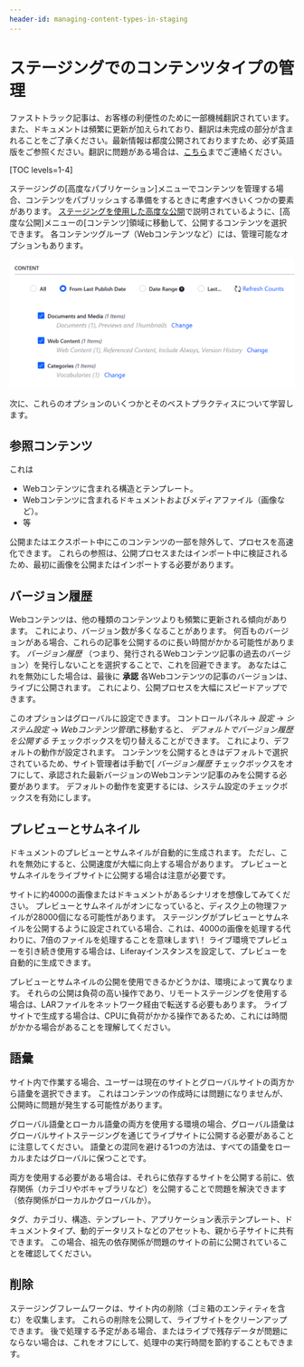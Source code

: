 ```yaml
---
header-id: managing-content-types-in-staging
---
```


# ステージングでのコンテンツタイプの管理

<p class="alert alert-info"><span class="wysiwyg-color-blue120">ファストトラック記事は、お客様の利便性のために一部機械翻訳されています。また、ドキュメントは頻繁に更新が加えられており、翻訳は未完成の部分が含まれることをご了承ください。最新情報は都度公開されておりますため、必ず英語版をご参照ください。翻訳に問題がある場合は、<a href="mailto:support-content-jp@liferay.com">こちら</a>までご連絡ください。</span></p>

[TOC levels=1-4]

ステージングの[高度なパブリケーション]メニューでコンテンツを管理する場合、コンテンツをパブリッシュする準備をするときに考慮すべきいくつかの要素があります。 [ステージングを使用した高度な公開](/docs/7-1/user/-/knowledge_base/u/advanced-publication-with-staging)で説明されているように、[高度な公開]メニューの[コンテンツ]領域に移動して、公開するコンテンツを選択できます。 各コンテンツグループ（Webコンテンツなど）には、管理可能なオプションもあります。

![図1：コンテンツグループの[変更]ボタンをクリックして、特定のコンテンツを管理します。](../../../../images/web-content-version-history-box.png)

次に、これらのオプションのいくつかとそのベストプラクティスについて学習します。

## 参照コンテンツ

これは

  - Webコンテンツに含まれる構造とテンプレート。
  - Webコンテンツに含まれるドキュメントおよびメディアファイル（画像など）。
  - 等

公開またはエクスポート中にこのコンテンツの一部を除外して、プロセスを高速化できます。 これらの参照は、公開プロセスまたはインポート中に検証されるため、最初に画像を公開またはインポートする必要があります。

## バージョン履歴

Webコンテンツは、他の種類のコンテンツよりも頻繁に更新される傾向があります。 これにより、バージョン数が多くなることがあります。 何百ものバージョンがある場合、これらの記事を公開するのに長い時間がかかる可能性があります。 *バージョン履歴* （つまり、発行されるWebコンテンツ記事の過去のバージョン）を発行しないことを選択することで、これを回避できます。 あなたはこれを無効にした場合は、最後に **承認** 各Webコンテンツの記事のバージョンは、ライブに公開されます。 これにより、公開プロセスを大幅にスピードアップできます。

このオプションはグローバルに設定できます。 コントロールパネル→ *設定* → *システム設定* → *Webコンテンツ管理*に移動すると、 *デフォルトでバージョン履歴を公開する* チェックボックスを切り替えることができます。 これにより、デフォルトの動作が設定されます。 コンテンツを公開するときはデフォルトで選択されているため、サイト管理者は手動で[ *バージョン履歴* チェックボックスをオフにして、承認された最新バージョンのWebコンテンツ記事のみを公開する必要があります。 デフォルトの動作を変更するには、システム設定のチェックボックスを有効にします。

## プレビューとサムネイル

ドキュメントのプレビューとサムネイルが自動的に生成されます。 ただし、これを無効にすると、公開速度が大幅に向上する場合があります。 プレビューとサムネイルをライブサイトに公開する場合は注意が必要です。

サイトに約4000の画像またはドキュメントがあるシナリオを想像してみてください。 プレビューとサムネイルがオンになっていると、ディスク上の物理ファイルが28000個になる可能性があります。 ステージングがプレビューとサムネイルを公開するように設定されている場合、これは、4000の画像を処理する代わりに、7倍のファイルを処理することを意味します\！ ライブ環境でプレビューを引き続き使用する場合は、Liferayインスタンスを設定して、プレビューを自動的に生成できます。

プレビューとサムネイルの公開を使用できるかどうかは、環境によって異なります。 それらの公開は負荷の高い操作であり、リモートステージングを使用する場合は、LARファイルをネットワーク経由で転送する必要もあります。 ライブサイトで生成する場合は、CPUに負荷がかかる操作であるため、これには時間がかかる場合があることを理解してください。

## 語彙

サイト内で作業する場合、ユーザーは現在のサイトとグローバルサイトの両方から語彙を選択できます。 これはコンテンツの作成時には問題になりませんが、公開時に問題が発生する可能性があります。

グローバル語彙とローカル語彙の両方を使用する環境の場合、グローバル語彙はグローバルサイトステージングを通じてライブサイトに公開する必要があることに注意してください。 語彙との混同を避ける1つの方法は、すべての語彙をローカルまたはグローバルに保つことです。

両方を使用する必要がある場合は、それらに依存するサイトを公開する前に、依存関係（カテゴリやボキャブラリなど）を公開することで問題を解決できます（依存関係がローカルかグローバルか）。

タグ、カテゴリ、構造、テンプレート、アプリケーション表示テンプレート、ドキュメントタイプ、動的データリストなどのアセットも、親から子サイトに共有できます。 この場合、祖先の依存関係が問題のサイトの前に公開されていることを確認してください。

## 削除

ステージングフレームワークは、サイト内の削除（ゴミ箱のエンティティを含む）を収集します。 これらの削除を公開して、ライブサイトをクリーンアップできます。 後で処理する予定がある場合、またはライブで残存データが問題にならない場合は、これをオフにして、処理中の実行時間を節約することもできます。
